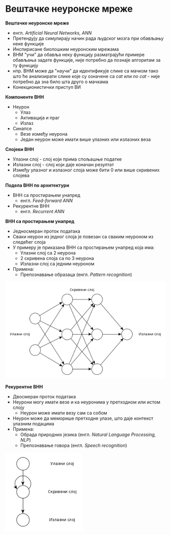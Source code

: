 # Вештачке неуронске мреже

**Вештачке неуронске мреже**

- енгл. *Artificial Neural Networks, ANN*
- Претендују да симулирају начин рада људског мозга при обављању неке функције
- Инспирисане биолошким неуронским мрежама
- ВНМ "учи" да обавља неку функцију разматрајући примере обављања задате функције, није потребно да познаје алгоритам за ту функцију
- нпр. ВНМ може да "научи" да идентификује слике са мачком тако што ће анализирати слике које су означене са *cat* или *no cat* - није потребно да зна било шта друго о мачкама
- Конекционистички приступ ВИ

**Компоненте ВНН**

- Неурон
	- Улаз
	- Активација и праг
	- Излаз
- Синапсе
	- Везе између неурона
	- Један неурон може имати више улазних или излазних веза

**Слојеви ВНН**

- Улазни слој - слој који прима спољашње податке
- Излазни слој - слој који даје коначан резултат
- Између улазног и излазног слоја може бити 0 или више скривених слојева

**Подела ВНН по архитектури**

- ВНН са простирањем унапред
	- енгл. *Feed-forward ANN*
- Рекурентне ВНН
	- енгл. *Recurrent ANN*

**ВНН са простирањем унапред**

- Једносмеран проток података
- Сваки неурон из једног слоја је повезан са сваким неуроном из следећег слоја
- У примеру је приказана ВНН са простирањем унапред која има:
	- Улазни слој са 2 неурона
	- 2 скривена слоја са по 3 неурона
	- Излазни слој са једним неуроном
- Примена:
	- Препознавање образаца (енгл. *Pattern recognition*)

![ВНН са простирањем унапред](../../../assets/feedforward_neural_network.png)

**Рекурентне ВНН**

- Двосмеран проток података
- Неурони могу имати везе и ка неуронима у претходном или истом слоју
	- Неурон може имати везу сам са собом
- Неурон може да меморише претходне улазе, што даје контекст улазним подацима
- Примена:
	- Обрада природних језика (енгл. *Natural Language Processing, NLP*)
	- Препознавање говора (енгл. *Speech recognition*)

![Рекурентне ВНН](../../../assets/recurrent_neural_network.png)
